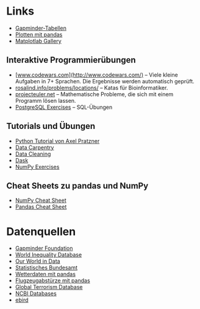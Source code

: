 
# Links

* [Gapminder-Tabellen](http://www.gapminder.org)
* [Plotten mit pandas](http://pandas.pydata.org/pandas-docs/stable/visualization.html)
* [Matplotlab Gallery](http://matplotlib.org/gallery.html)

## Interaktive Programmierübungen

* [www.codewars.com](http://www.codewars.com/) – Viele kleine Aufgaben in 7+ Sprachen. Die Ergebnisse werden automatisch geprüft.
* [rosalind.info/problems/locations/](http://rosalind.info/problems/locations/) – Katas für Bioinformatiker.
* [projecteuler.net](http://projecteuler.net) – Mathematische Probleme, die sich mit einem Programm lösen lassen.
* [PostgreSQL Exercises](https://pgexercises.com/) – SQL-Übungen

## Tutorials und Übungen

* [Python Tutorial von Axel Pratzner](https://www.python-lernen.de/)
* [Data Carpentry](https://www.youtube.com/watch?v=Ws34Ho-1aDs)
* [Data Cleaning](https://github.com/kjam/data-cleaning-101)
* [Dask](https://www.youtube.com/watch?v=gRRocTAtZm8)
* [NumPy Exercises](https://github.com/Kyubyong/numpy_exercises)


## Cheat Sheets zu pandas und NumPy

* [NumPy Cheat Sheet](https://github.com/JulianGaal/python-cheat-sheet/blob/master/NumPy.md)
* [Pandas Cheat Sheet](https://github.com/pandas-dev/pandas/blob/master/doc/cheatsheet/Pandas_Cheat_Sheet.pdf)


# Datenquellen

* [Gapminder Foundation](http://gapminder.org/)
* [World Inequality Database](http://wid.world/)
* [Our World in Data](http://ourworldindata.org/)
* [Statistisches Bundesamt](https://www.destatis.de)
* [Wetterdaten mit pandas](https://github.com/alvaro-alonso/talks/tree/master/pandas)
* [Flugzeugabstürze mit pandas](http://github.com/deeplook/notebooks/blob/master/planecrashinfo)
* [Global Terrorism Database](https://www.start.umd.edu/gtd/)
* [NCBI Databases](http://ncbi.nlm.nih.gov/)
* [ebird](http://ebird.org/ebird/explore)
